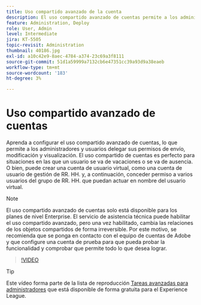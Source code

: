 ```yaml
---
title: Uso compartido avanzado de la cuenta
description: El uso compartido avanzado de cuentas permite a los administradores y usuarios delegar sus permisos de envío, modificación y visualización
feature: Administration, Deploy
role: User, Admin
level: Intermediate
jira: KT-5505
topic-revisit: Administration
thumbnail: 40186.jpg
exl-id: a10c42e9-8aec-4784-a374-23c69a3f8111
source-git-commit: 51d1a59999a7132cb6e47351cc39a93d9a38eaeb
workflow-type: tm+mt
source-wordcount: '183'
ht-degree: 3%

---
```


# Uso compartido avanzado de cuentas

Aprenda a configurar el uso compartido avanzado de cuentas, lo que permite a los administradores y usuarios delegar sus permisos de envío, modificación y visualización. El uso compartido de cuentas es perfecto para situaciones en las que un usuario se va de vacaciones o se va de ausencia. O bien, puede crear una cuenta de usuario virtual, como una cuenta de usuario de gestión de RR. HH. y, a continuación, conceder permiso a varios usuarios del grupo de RR. HH. que puedan actuar en nombre del usuario virtual.

>[!NOTE]
>
>El uso compartido avanzado de cuentas solo está disponible para los planes de nivel Enterprise. El servicio de asistencia técnica puede habilitar el uso compartido avanzado, pero una vez habilitado, cambia las relaciones de los objetos compartidos de forma irreversible. Por este motivo, se recomienda que se ponga en contacto con el equipo de cuentas de Adobe y que configure una cuenta de prueba para que pueda probar la funcionalidad y comprobar que permite todo lo que desea lograr.

>[!VIDEO](https://video.tv.adobe.com/v/3411211?quality=12&learn=on&hidetitle=true&captions=spa)

>[!TIP]
>
>Este vídeo forma parte de la lista de reproducción [Tareas avanzadas para administradores](https://experienceleague.adobe.com/es/playlists/acrobat-sign-perform-advanced-tasks-administrators) que está disponible de forma gratuita para el Experience League.
